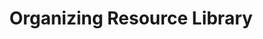 ---
done: 'FALSE'
pid: g2021joslyn
title: Organizing Resource Library
category: Grad Fellowship Project
cohort_year: '2021'
tagline:
abstract:
limerick:
pis: joslyn
link:
local_image:
original_img:
layout: project
---